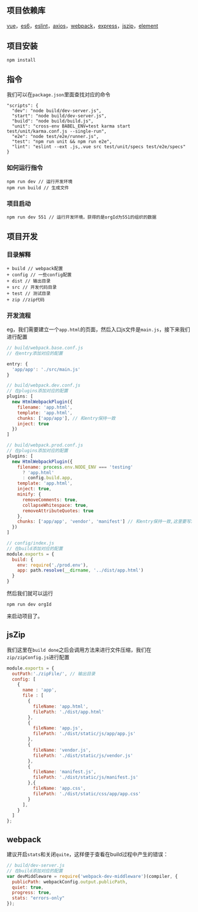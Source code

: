 ## 项目依赖库
[vue](https://github.com/vuejs/vue)，[es6](https://github.com/babel/babel)，[eslint](https://github.com/eslint/eslint)，[axios](https://github.com/mzabriskie/axios)，[webpack](https://github.com/webpack/webpack)，[express](https://github.com/expressjs/express)，[jszip](https://github.com/Stuk/jszip)，[element](https://github.com/ElemeFE/element)
## 项目安装

```
npm install
```

## 指令

我们可以在`package.json`里面查找对应的命令

```
"scripts": {
  "dev": "node build/dev-server.js",
  "start": "node build/dev-server.js",
  "build": "node build/build.js",
  "unit": "cross-env BABEL_ENV=test karma start test/unit/karma.conf.js --single-run",
  "e2e": "node test/e2e/runner.js",
  "test": "npm run unit && npm run e2e",
  "lint": "eslint --ext .js,.vue src test/unit/specs test/e2e/specs"
}
```

### 如何运行指令

```
npm run dev // 运行开发环境
npm run build // 生成文件
```

### 项目启动

```
npm run dev 551 // 运行开发环境，获得的是orgId为551的组织的数据
```

## 项目开发

### 目录解释

```
+ build // webpack配置
+ config // 一些config配置
+ dist // 输出目录
+ src // 开发代码目录
+ test // 测试目录
+ zip //zip代码
```

### 开发流程

eg，我们需要建立一个`app.html`的页面，然后入口js文件是`main.js`，接下来我们进行配置

```js
// build/webpack.base.conf.js
// 在entry添加对应的配置

entry: {
  'app/app': './src/main.js'
}

// build/webpack.dev.conf.js
// 在plugins添加对应的配置
plugins: [
  new HtmlWebpackPlugin({
    filename: 'app.html',
    template: 'app.html',
    chunks: ['app/app'], // 和entry保持一致
    inject: true
  })
]

// build/webpack.prod.conf.js
// 在plugins添加对应的配置
plugins: [
  new HtmlWebpackPlugin({
    filename: process.env.NODE_ENV === 'testing'
      ? 'app.html'
      : config.build.app,
    template: 'app.html',
    inject: true,
    minify: {
      removeComments: true,
      collapseWhitespace: true,
      removeAttributeQuotes: true
    },
    chunks: ['app/app', 'vendor', 'manifest'] // 和entry保持一致,这里要写清楚依赖关系
  })
]

// config/index.js
// 在build添加对应的配置
module.exports = {
  build: {
    env: require('./prod.env'),
    app: path.resolve(__dirname, '../dist/app.html')
  }
}
```
然后我们就可以运行
```
npm run dev orgId
```
来启动项目了。


## jsZip

我们这里在`build done`之后会调用方法来进行文件压缩，我们在`zip/zipConfig.js`进行配置
```js
module.exports = {
  outPath:'./zipFile/', // 输出目录
  config: [
    {
      name : 'app',
      file : [
        {
          fileName: 'app.html',
          filePath: './dist/app.html'
        },
        {
          fileName: 'app.js',
          filePath: './dist/static/js/app/app.js'
        },
        {
          fileName: 'vendor.js',
          filePath: './dist/static/js/vendor.js'
        },
        {
          fileName: 'manifest.js',
          filePath: './dist/static/js/manifest.js'
        },{
          fileName: 'app.css',
          filePath: './dist/static/css/app/app.css'
        }
      ],
    }
  ]
};
```

## webpack

建议开启`stats`和关闭`quite`，这样便于查看在build过程中产生的错误：
```js
// build/dev-server.js
// 在build添加对应的配置
var devMiddleware = require('webpack-dev-middleware')(compiler, {
  publicPath: webpackConfig.output.publicPath,
  quiet: true,
  progress: true,
  stats: "errors-only"
});
```
